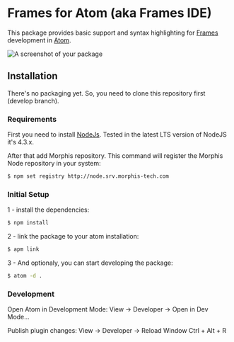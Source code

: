 # Frames for Atom (aka Frames IDE)

This package provides basic support and syntax highlighting for [Frames](https://morphis-tech.com/products/frames.html) development in [Atom](https://atom.io/).

![A screenshot of your package](https://f.cloud.github.com/assets/69169/2290250/c35d867a-a017-11e3-86be-cd7c5bf3ff9b.gif)

## Installation

There's no packaging yet. So, you need to clone this repository first (develop branch).

### Requirements

First you need to install [NodeJs](https://nodejs.org/). Tested in the latest LTS version of NodeJS it's 4.3.x.

After that add Morphis repository. This command will register the Morphis Node repository in your system:
~~~bash
$ npm set registry http://node.srv.morphis-tech.com
~~~

### Initial Setup

1 - install the dependencies:

~~~bash
$ npm install
~~~

2 - link the package to your atom installation:

~~~bash
$ apm link
~~~

3 - And optionaly, you can start developing the package:

~~~bash
$ atom -d .
~~~

### Development
Open Atom in Development Mode:
    View -> Developer -> Open in Dev Mode...

Publish plugin changes:
  View -> Developer -> Reload Window
  Ctrl + Alt + R

